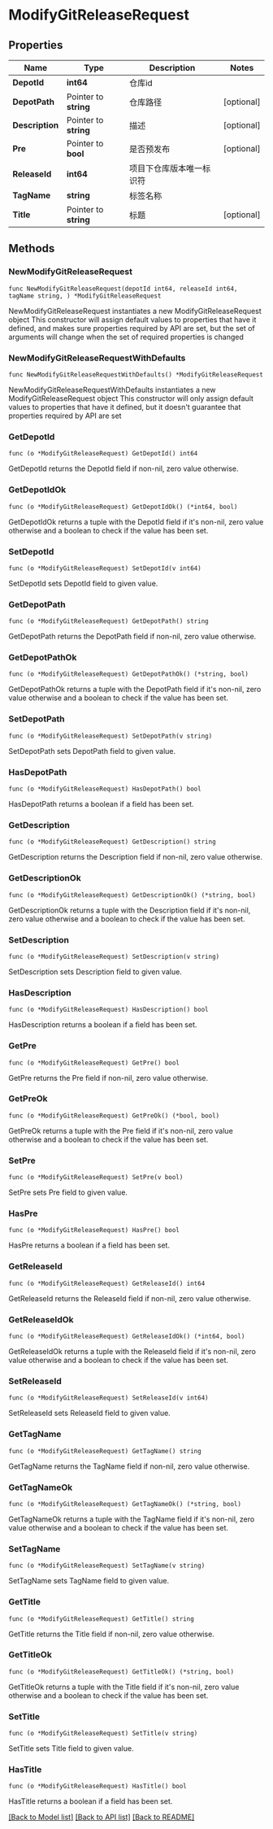 # ModifyGitReleaseRequest

## Properties

Name | Type | Description | Notes
------------ | ------------- | ------------- | -------------
**DepotId** | **int64** | 仓库id | 
**DepotPath** | Pointer to **string** | 仓库路径 | [optional] 
**Description** | Pointer to **string** | 描述 | [optional] 
**Pre** | Pointer to **bool** | 是否预发布 | [optional] 
**ReleaseId** | **int64** | 项目下仓库版本唯一标识符 | 
**TagName** | **string** | 标签名称 | 
**Title** | Pointer to **string** | 标题 | [optional] 

## Methods

### NewModifyGitReleaseRequest

`func NewModifyGitReleaseRequest(depotId int64, releaseId int64, tagName string, ) *ModifyGitReleaseRequest`

NewModifyGitReleaseRequest instantiates a new ModifyGitReleaseRequest object
This constructor will assign default values to properties that have it defined,
and makes sure properties required by API are set, but the set of arguments
will change when the set of required properties is changed

### NewModifyGitReleaseRequestWithDefaults

`func NewModifyGitReleaseRequestWithDefaults() *ModifyGitReleaseRequest`

NewModifyGitReleaseRequestWithDefaults instantiates a new ModifyGitReleaseRequest object
This constructor will only assign default values to properties that have it defined,
but it doesn't guarantee that properties required by API are set

### GetDepotId

`func (o *ModifyGitReleaseRequest) GetDepotId() int64`

GetDepotId returns the DepotId field if non-nil, zero value otherwise.

### GetDepotIdOk

`func (o *ModifyGitReleaseRequest) GetDepotIdOk() (*int64, bool)`

GetDepotIdOk returns a tuple with the DepotId field if it's non-nil, zero value otherwise
and a boolean to check if the value has been set.

### SetDepotId

`func (o *ModifyGitReleaseRequest) SetDepotId(v int64)`

SetDepotId sets DepotId field to given value.


### GetDepotPath

`func (o *ModifyGitReleaseRequest) GetDepotPath() string`

GetDepotPath returns the DepotPath field if non-nil, zero value otherwise.

### GetDepotPathOk

`func (o *ModifyGitReleaseRequest) GetDepotPathOk() (*string, bool)`

GetDepotPathOk returns a tuple with the DepotPath field if it's non-nil, zero value otherwise
and a boolean to check if the value has been set.

### SetDepotPath

`func (o *ModifyGitReleaseRequest) SetDepotPath(v string)`

SetDepotPath sets DepotPath field to given value.

### HasDepotPath

`func (o *ModifyGitReleaseRequest) HasDepotPath() bool`

HasDepotPath returns a boolean if a field has been set.

### GetDescription

`func (o *ModifyGitReleaseRequest) GetDescription() string`

GetDescription returns the Description field if non-nil, zero value otherwise.

### GetDescriptionOk

`func (o *ModifyGitReleaseRequest) GetDescriptionOk() (*string, bool)`

GetDescriptionOk returns a tuple with the Description field if it's non-nil, zero value otherwise
and a boolean to check if the value has been set.

### SetDescription

`func (o *ModifyGitReleaseRequest) SetDescription(v string)`

SetDescription sets Description field to given value.

### HasDescription

`func (o *ModifyGitReleaseRequest) HasDescription() bool`

HasDescription returns a boolean if a field has been set.

### GetPre

`func (o *ModifyGitReleaseRequest) GetPre() bool`

GetPre returns the Pre field if non-nil, zero value otherwise.

### GetPreOk

`func (o *ModifyGitReleaseRequest) GetPreOk() (*bool, bool)`

GetPreOk returns a tuple with the Pre field if it's non-nil, zero value otherwise
and a boolean to check if the value has been set.

### SetPre

`func (o *ModifyGitReleaseRequest) SetPre(v bool)`

SetPre sets Pre field to given value.

### HasPre

`func (o *ModifyGitReleaseRequest) HasPre() bool`

HasPre returns a boolean if a field has been set.

### GetReleaseId

`func (o *ModifyGitReleaseRequest) GetReleaseId() int64`

GetReleaseId returns the ReleaseId field if non-nil, zero value otherwise.

### GetReleaseIdOk

`func (o *ModifyGitReleaseRequest) GetReleaseIdOk() (*int64, bool)`

GetReleaseIdOk returns a tuple with the ReleaseId field if it's non-nil, zero value otherwise
and a boolean to check if the value has been set.

### SetReleaseId

`func (o *ModifyGitReleaseRequest) SetReleaseId(v int64)`

SetReleaseId sets ReleaseId field to given value.


### GetTagName

`func (o *ModifyGitReleaseRequest) GetTagName() string`

GetTagName returns the TagName field if non-nil, zero value otherwise.

### GetTagNameOk

`func (o *ModifyGitReleaseRequest) GetTagNameOk() (*string, bool)`

GetTagNameOk returns a tuple with the TagName field if it's non-nil, zero value otherwise
and a boolean to check if the value has been set.

### SetTagName

`func (o *ModifyGitReleaseRequest) SetTagName(v string)`

SetTagName sets TagName field to given value.


### GetTitle

`func (o *ModifyGitReleaseRequest) GetTitle() string`

GetTitle returns the Title field if non-nil, zero value otherwise.

### GetTitleOk

`func (o *ModifyGitReleaseRequest) GetTitleOk() (*string, bool)`

GetTitleOk returns a tuple with the Title field if it's non-nil, zero value otherwise
and a boolean to check if the value has been set.

### SetTitle

`func (o *ModifyGitReleaseRequest) SetTitle(v string)`

SetTitle sets Title field to given value.

### HasTitle

`func (o *ModifyGitReleaseRequest) HasTitle() bool`

HasTitle returns a boolean if a field has been set.


[[Back to Model list]](../README.md#documentation-for-models) [[Back to API list]](../README.md#documentation-for-api-endpoints) [[Back to README]](../README.md)


